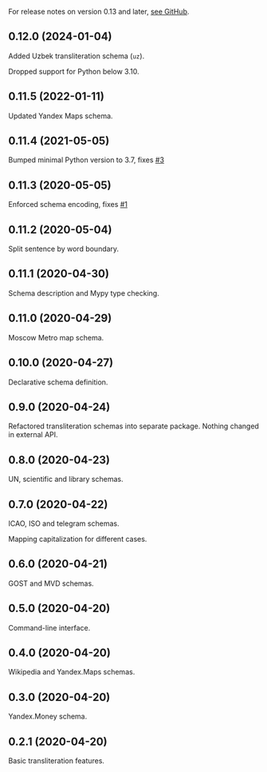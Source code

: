For release notes on version 0.13 and later, [see GitHub](https://github.com/nalgeon/iuliia-py/releases).

## 0.12.0 (2024-01-04)

Added Uzbek transliteration schema (`uz`).

Dropped support for Python below 3.10.

## 0.11.5 (2022-01-11)

Updated Yandex Maps schema.

## 0.11.4 (2021-05-05)

Bumped minimal Python version to 3.7, fixes [#3](https://github.com/nalgeon/iuliia-py/issues/3)

## 0.11.3 (2020-05-05)

Enforced schema encoding, fixes [#1](https://github.com/nalgeon/iuliia-py/issues/1)

## 0.11.2 (2020-05-04)

Split sentence by word boundary.

## 0.11.1 (2020-04-30)

Schema description and Mypy type checking.

## 0.11.0 (2020-04-29)

Moscow Metro map schema.

## 0.10.0 (2020-04-27)

Declarative schema definition.

## 0.9.0 (2020-04-24)

Refactored transliteration schemas into separate package. Nothing changed in external API.

## 0.8.0 (2020-04-23)

UN, scientific and library schemas.

## 0.7.0 (2020-04-22)

ICAO, ISO and telegram schemas.

Mapping capitalization for different cases.

## 0.6.0 (2020-04-21)

GOST and MVD schemas.

## 0.5.0 (2020-04-20)

Command-line interface.

## 0.4.0 (2020-04-20)

Wikipedia and Yandex.Maps schemas.

## 0.3.0 (2020-04-20)

Yandex.Money schema.

## 0.2.1 (2020-04-20)

Basic transliteration features.
